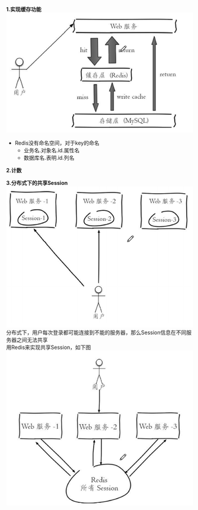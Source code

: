 **1.实现缓存功能**   
![img.png](p/img_7.png)   
* Redis没有命名空间，对于key的命名   
  * 业务名.对象名.id.属性名  
  * 数据库名.表明.id.列名   

**2.计数**  

**3.分布式下的共享Session**   
![img.png](p/img_9.png)  
分布式下，用户每次登录都可能连接到不能的服务器，那么Session信息在不同服务器之间无法共享   
用Redis来实现共享Session，如下图   
![img.png](p/img_8.png) 